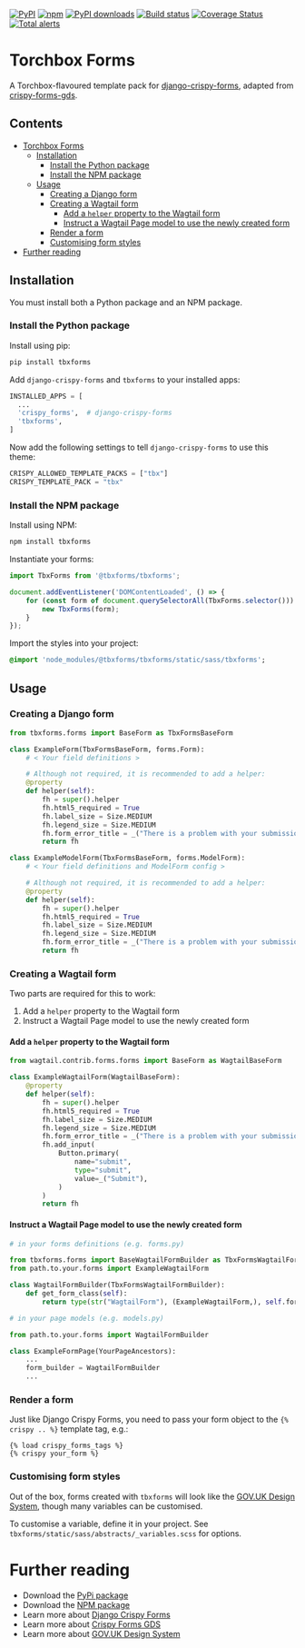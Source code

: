 [![PyPI](https://img.shields.io/pypi/v/tbxforms.svg)](https://pypi.org/project/tbxforms/)
[![npm](https://img.shields.io/npm/v/tbxforms.svg)](https://www.npmjs.com/package/tbxforms) [![PyPI downloads](https://img.shields.io/pypi/dm/tbxforms.svg)](https://pypi.org/project/tbxforms/)
[![Build status](https://github.com/kbayliss/tbxforms/workflows/CI/badge.svg)](https://github.com/kbayliss/tbxforms/actions)
[![Coverage Status](https://coveralls.io/repos/github/kbayliss/tbxforms/badge.svg?branch=main)](https://coveralls.io/github/kbayliss/tbxforms?branch=main)
[![Total alerts](https://img.shields.io/lgtm/alerts/g/kbayliss/tbxforms.svg?logo=lgtm&logoWidth=18)](https://lgtm.com/projects/g/kbayliss/tbxforms/alerts/)

# Torchbox Forms

A Torchbox-flavoured template pack for [django-crispy-forms](https://github.com/django-crispy-forms/django-crispy-forms), adapted from [crispy-forms-gds](https://github.com/wildfish/crispy-forms-gds).

## Contents

-   [Torchbox Forms](#torchbox-forms)
    -   [Installation](#installation)
        -   [Install the Python package](#install-the-python-package)
        -   [Install the NPM package](#install-the-npm-package)
    -   [Usage](#usage)
        -   [Creating a Django form](#creating-a-django-form)
        -   [Creating a Wagtail form](#creating-a-wagtail-form)
            -   [Add a `helper` property to the Wagtail form](#add-a--helper--property-to-the-wagtail-form)
            -   [Instruct a Wagtail Page model to use the newly created form](#instruct-a-wagtail-page-model-to-use-the-newly-created-form)
        -   [Render a form](#render-a-form)
        -   [Customising form styles](#customising-form-styles)
-   [Further reading](#further-reading)

## Installation

You must install both a Python package and an NPM package.

### Install the Python package

Install using pip:

```bash
pip install tbxforms
```

Add `django-crispy-forms` and `tbxforms` to your installed apps:

```python
INSTALLED_APPS = [
  ...
  'crispy_forms',  # django-crispy-forms
  'tbxforms',
]
```

Now add the following settings to tell `django-crispy-forms` to use this theme:

```python
CRISPY_ALLOWED_TEMPLATE_PACKS = ["tbx"]
CRISPY_TEMPLATE_PACK = "tbx"
```

### Install the NPM package

Install using NPM:

```bash
npm install tbxforms
```

Instantiate your forms:

```javascript
import TbxForms from '@tbxforms/tbxforms';

document.addEventListener('DOMContentLoaded', () => {
    for (const form of document.querySelectorAll(TbxForms.selector())) {
        new TbxForms(form);
    }
});
```

Import the styles into your project:

```sass
@import 'node_modules/@tbxforms/tbxforms/static/sass/tbxforms';
```

## Usage

### Creating a Django form

```python
from tbxforms.forms import BaseForm as TbxFormsBaseForm

class ExampleForm(TbxFormsBaseForm, forms.Form):
    # < Your field definitions >

    # Although not required, it is recommended to add a helper:
    @property
    def helper(self):
        fh = super().helper
        fh.html5_required = True
        fh.label_size = Size.MEDIUM
        fh.legend_size = Size.MEDIUM
        fh.form_error_title = _("There is a problem with your submission")
        return fh

class ExampleModelForm(TbxFormsBaseForm, forms.ModelForm):
    # < Your field definitions and ModelForm config >

    # Although not required, it is recommended to add a helper:
    @property
    def helper(self):
        fh = super().helper
        fh.html5_required = True
        fh.label_size = Size.MEDIUM
        fh.legend_size = Size.MEDIUM
        fh.form_error_title = _("There is a problem with your submission")
        return fh
```

### Creating a Wagtail form

Two parts are required for this to work:

1. Add a `helper` property to the Wagtail form
2. Instruct a Wagtail Page model to use the newly created form

#### Add a `helper` property to the Wagtail form

```python
from wagtail.contrib.forms.forms import BaseForm as WagtailBaseForm

class ExampleWagtailForm(WagtailBaseForm):
    @property
    def helper(self):
        fh = super().helper
        fh.html5_required = True
        fh.label_size = Size.MEDIUM
        fh.legend_size = Size.MEDIUM
        fh.form_error_title = _("There is a problem with your submission")
        fh.add_input(
            Button.primary(
                name="submit",
                type="submit",
                value=_("Submit"),
            )
        )
        return fh
```

#### Instruct a Wagtail Page model to use the newly created form

```python
# in your forms definitions (e.g. forms.py)

from tbxforms.forms import BaseWagtailFormBuilder as TbxFormsWagtailFormBuilder
from path.to.your.forms import ExampleWagtailForm

class WagtailFormBuilder(TbxFormsWagtailFormBuilder):
    def get_form_class(self):
        return type(str("WagtailForm"), (ExampleWagtailForm,), self.formfields)

# in your page models (e.g. models.py)

from path.to.your.forms import WagtailFormBuilder

class ExampleFormPage(YourPageAncestors):
    ...
    form_builder = WagtailFormBuilder
    ...
```

### Render a form

Just like Django Crispy Forms, you need to pass your form object to the
`{% crispy .. %}` template tag, e.g.:

```
{% load crispy_forms_tags %}
{% crispy your_form %}
```

### Customising form styles

Out of the box, forms created with `tbxforms` will look like the
[GOV.UK Design System](https://design-system.service.gov.uk/), though many
variables can be customised.

To customise a variable, define it in your project.
See `tbxforms/static/sass/abstracts/_variables.scss` for options.

# Further reading

-   Download the [PyPi package](http://pypi.python.org/pypi/tbxforms)
-   Download the [NPM package](https://www.npmjs.com/package/tbxforms)
-   Learn more about [Django Crispy Forms](https://django-crispy-forms.readthedocs.io/en/latest/)
-   Learn more about [Crispy Forms GDS](https://github.com/wildfish/crispy-forms-gds)
-   Learn more about [GOV.UK Design System](https://design-system.service.gov.uk/)
